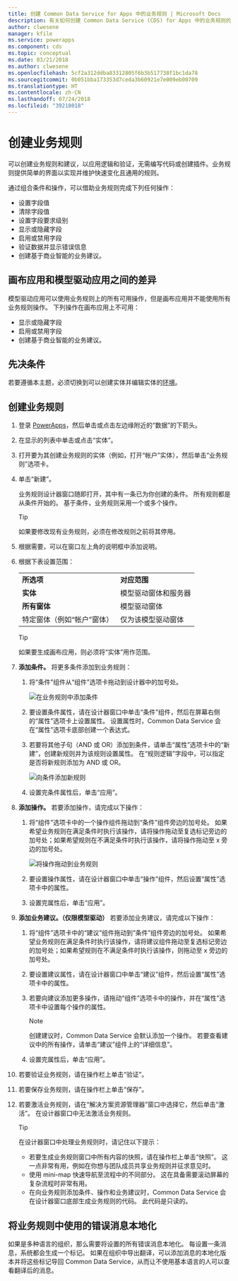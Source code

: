 ```yaml
---
title: 创建 Common Data Service for Apps 中的业务规则 | Microsoft Docs
description: 有关如何创建 Common Data Service (CDS) for Apps 中的业务规则的分步说明。
author: clwesene
manager: kfile
ms.service: powerapps
ms.component: cds
ms.topic: conceptual
ms.date: 03/21/2018
ms.author: clwesene
ms.openlocfilehash: 5cf2a312ddba83312805f6b3b517738f1bc1da78
ms.sourcegitcommit: 0b051bba173353d7ceda3b60921e7e009eb00709
ms.translationtype: HT
ms.contentlocale: zh-CN
ms.lasthandoff: 07/24/2018
ms.locfileid: "39218018"
---
```

# <a name="create-a-business-rule"></a>创建业务规则

可以创建业务规则和建议，以应用逻辑和验证，无需编写代码或创建插件。业务规则提供简单的界面以实现并维护快速变化且通用的规则。 
  
通过组合条件和操作，可以借助业务规则完成下列任何操作：  
  
* 设置字段值  
* 清除字段值  
* 设置字段要求级别  
* 显示或隐藏字段  
* 启用或禁用字段  
* 验证数据并显示错误信息  
* 创建基于商业智能的业务建议。  
  
## <a name="differences-between-canvas-and-model-driven-apps"></a>画布应用和模型驱动应用之间的差异

模型驱动应用可以使用业务规则上的所有可用操作，但是画布应用并不能使用所有业务规则操作。 下列操作在画布应用上不可用：

* 显示或隐藏字段  
* 启用或禁用字段  
* 创建基于商业智能的业务建议。  

## <a name="prerequisites"></a>先决条件
若要遵循本主题，必须切换到可以创建实体并编辑实体的[环境](../canvas-apps/working-with-environments.md)。

## <a name="create-a-business-rule"></a>创建业务规则
  
1. 登录 [PowerApps](https://web.powerapps.com?utm_source=padocs&utm_medium=linkinadoc&utm_campaign=referralsfromdoc)，然后单击或点击左边缘附近的“数据”的下箭头。

2. 在显示的列表中单击或点击“实体”。
  
3. 打开要为其创建业务规则的实体（例如，打开“帐户”实体），然后单击“业务规则”选项卡。  

4. 单击“新建”。  
  
    业务规则设计器窗口随即打开，其中有一条已为你创建的条件。 所有规则都是从条件开始的。 基于条件，业务规则采用一个或多个操作。  

    > [!TIP]
    > 如果要修改现有业务规则，必须在修改规则之前将其停用。  
  
5. 根据需要，可以在窗口左上角的说明框中添加说明。
  
6. 根据下表设置范围：  
  
    |||  
    |-|-|  
    |**所选项**|**对应范围**|  
    |**实体**|模型驱动窗体和服务器|  
    |**所有窗体**|模型驱动窗体|  
    |特定窗体（例如“帐户”窗体）|仅为该模型驱动窗体|  

    > [!TIP]
    > 如果要生成画布应用，则必须将“实体”用作范围。
  
7. **添加条件。** 将更多条件添加到业务规则：  
  
    1. 将“条件”组件从“组件”选项卡拖动到设计器中的加号处。  
  
        ![在业务规则中添加条件](./media/data-platform-cds-create-business-rule/add-condition-business-rule.png "在业务规则中添加条件")  
  
    2. 要设置条件属性，请在设计器窗口中单击“条件”组件，然后在屏幕右侧的“属性”选项卡上设置属性。 设置属性时，Common Data Service 会在“属性”选项卡底部创建一个表达式。  
  
    3. 若要将其他子句（AND 或 OR）添加到条件，请单击“属性”选项卡中的“新建”，创建新规则并为该规则设置属性。 在“规则逻辑”字段中，可以指定是否将新规则添加为 AND 或 OR。  
  
        ![向条件添加新规则](./media/data-platform-cds-create-business-rule/add-new-rule-condition.png "向条件添加新规则")  
  
    4. 设置完条件属性后，单击“应用”。  
  
8. **添加操作。** 若要添加操作，请完成以下操作：  
  
    1. 将“组件”选项卡中的一个操作组件拖动到“条件”组件旁边的加号处。 如果希望业务规则在满足条件时执行该操作，请将操作拖动至复选标记旁边的加号处；如果希望规则在不满足条件时执行该操作，请将操作拖动至 x 旁边的加号处。
  
        ![将操作拖动到业务规则](./media/data-platform-cds-create-business-rule/drag-an-action-business-rule.png "")  
  
    2. 要设置操作属性，请在设计器窗口中单击“操作”组件，然后设置“属性”选项卡中的属性。  
  
    3. 设置完属性后，单击“应用”。  
  
9. **添加业务建议。（仅限模型驱动）** 若要添加业务建议，请完成以下操作：  
  
    1. 将“组件”选项卡中的“建议”组件拖动到“条件”组件旁边的加号处。 如果希望业务规则在满足条件时执行该操作，请将建议组件拖动至复选标记旁边的加号处；如果希望规则在不满足条件时执行该操作，则拖动至 x 旁边的加号处。  
  
    2. 要设置建议属性，请在设计器窗口中单击“建议”组件，然后设置“属性”选项卡中的属性。  
  
    3. 若要向建议添加更多操作，请拖动“组件”选项卡中的操作，并在“属性”选项卡中设置每个操作的属性。  
  
        > [!NOTE]
        >  创建建议时，Common Data Service 会默认添加一个操作。 若要查看建议中的所有操作，请单击“建议”组件上的“详细信息”。  
  
    4. 设置完属性后，单击“应用”。  
  
10. 若要验证业务规则，请在操作栏上单击“验证”。  
  
11. 若要保存业务规则，请在操作栏上单击“保存”。  
12. 若要激活业务规则，请在“解决方案资源管理器”窗口中选择它，然后单击“激活”。 在设计器窗口中无法激活业务规则。  
  
    > [!TIP]
    >  在设计器窗口中处理业务规则时，请记住以下提示：  
    >   
    > - 若要生成业务规则窗口中所有内容的快照，请在操作栏上单击“快照”。 这一点非常有用，例如在你想与团队成员共享业务规则并征求意见时。  
    > - 使用 mini-map 快速导航至流程中的不同部分。 这在具备需要滚动屏幕的复杂流程时非常有用。  
    > - 在向业务规则添加条件、操作和业务建议时，Common Data Service 会在设计器窗口底部生成业务规则的代码。 此代码是只读的。  
  
## <a name="localize-error-messages-used-in-business-rules"></a>将业务规则中使用的错误消息本地化  
 如果是多种语言的组织，那么需要将设置的所有错误消息本地化。 每设置一条消息，系统都会生成一个标记。 如果在组织中导出翻译，可以添加消息的本地化版本并将这些标记导回 Common Data Service，从而让不使用基本语言的人可以查看翻译后的消息。  
  